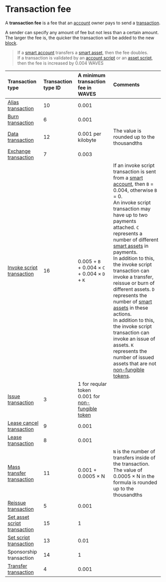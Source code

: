 # Transaction fee

A **transaction fee** is a fee that an [account](/blockchain/account.md) owner pays to send a [transaction](/blockchain/transaction.md).

A sender can specify any amount of fee but not less than a certain amount. The larger the fee is, the quicker the transaction will be added to the new [block](/blockchain/block.md).

> If a [smart account](/blockchain/account/smart-account.md) transfers a [smart asset](/blockchain/token/smart-asset.md), then the fee doubles. <br>If a transaction is validated by an [account script](/ride/script/script-types/account-script.md) or an [asset script](/ride/script/script-types/asset-script.md), then the fee is increased by 0.004 WAVES

| Transaction type | Transaction type ID | A minimum transaction fee in WAVES | Comments |
| :--- | :--- | :--- | :--- |
| [Alias transaction](/blockchain/transaction-type/alias-transaction.md) | 10 | 0.001 | |
| [Burn transaction](/blockchain/transaction-type/burn-transaction.md) | 6 | 0.001 | |
| [Data transaction](/blockchain/transaction-type/data-transaction.md) | 12 | 0.001 per kilobyte | The value is rounded up to the thousandths |
| [Exchange transaction](/blockchain/transaction-type/exchange-transaction.md) | 7 | 0.003 | |
| [Invoke script transaction](/blockchain/transaction-type/invoke-script-transaction.md) | 16 | 0.005 + `B`<br/>+ 0.004 × `C`<br/>+ 0.004 × `D` + `K` | If an invoke script transaction is sent from a [smart account](/blockchain/account/smart-account.md), then `B` = 0.004, otherwise `B` = 0.<br>An invoke script transaction may have up to two payments attached. `C` represents  a number of different [smart assets](/blockchain/token/smart-asset.md) in payments.<br>In addition to this, the invoke script transaction can invoke a transfer, reissue or burn of different assets. `D` represents the number of [smart assets](/blockchain/token/smart-asset.md) in these actions.<br>In addition to this, the invoke script transaction can invoke an issue of assets. `K` represents the number of issued assets that are not [non-fungible tokens](/blockchain/token/non-fungible-token.md). |
| [Issue transaction](/blockchain/transaction-type/issue-transaction.md) | 3 | 1 for reqular token <br>0.001 for [non-fungible token](/blockchain/token/non-fungible-token.md) | |
| [Lease cancel transaction](/blockchain/transaction-type/lease-cancel-transaction.md) | 9 | 0.001 | |
| [Lease transaction](/blockchain/transaction-type/lease-transaction.md) | 8 | 0.001 | |
| [Mass transfer transaction](/blockchain/transaction-type/mass-transfer-transaction.md) | 11 | 0.001 + 0.0005 × N | `N` is the number of transfers inside of the transaction. <br>The value of 0.0005 × N in the formula is rounded up to the thousandths |
| [Reissue transaction](/blockchain/transaction-type/reissue-transaction.md) | 5 | 0.001 | |
| [Set asset script transaction](/blockchain/transaction-type/set-asset-script-transaction.md) | 15 | 1 | |
| [Set script transaction](/blockchain/transaction-type/set-script-transaction.md) | 13 | 0.01 | |
| Sponsorship transaction | 14 | 1 | |
| [Transfer transaction](/blockchain/transaction-type/transfer-transaction.md) | 4 | 0.001 | | |
